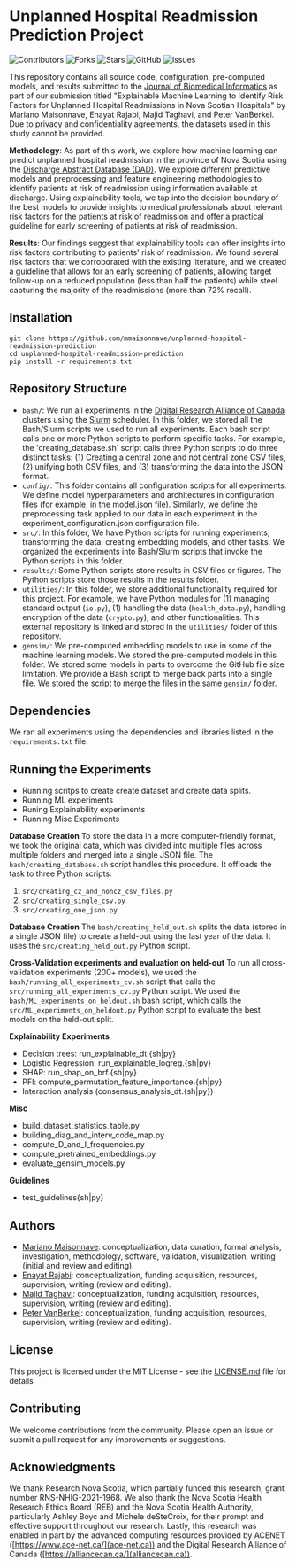 


# Unplanned Hospital Readmission Prediction Project

![Contributors](https://img.shields.io/github/contributors/mmaisonnave/unplanned-hospital-readmission-prediction?style=plastic)
![Forks](https://img.shields.io/github/forks/mmaisonnave/unplanned-hospital-readmission-prediction)
![Stars](https://img.shields.io/github/stars/mmaisonnave/unplanned-hospital-readmission-prediction)
![GitHub](https://img.shields.io/github/license/mmaisonnave/unplanned-hospital-readmission-prediction?style=round-square)
![Issues](https://img.shields.io/github/issues/mmaisonnave/unplanned-hospital-readmission-prediction)


This repository contains all source code, configuration, pre-computed models, and results submitted to the [Journal of Biomedical Informatics](https://www.sciencedirect.com/journal/journal-of-biomedical-informatics) as part of our submission titled "Explainable Machine Learning to Identify Risk Factors for Unplanned Hospital Readmissions in Nova Scotian Hospitals" by Mariano Maisonnave, Enayat Rajabi, Majid Taghavi, and Peter VanBerkel. Due to privacy and confidentiality agreements, the datasets used in this study cannot be provided.


**Methodology**: As part of this work, we explore how machine learning can predict unplanned hospital readmission in the province of Nova Scotia using the [Discharge Abstract Database (DAD)](https://www.cihi.ca/en/discharge-abstract-database-dad-metadata). We explore different predictive models and preprocessing and feature engineering methodologies to identify patients at risk of readmission using information available at discharge. Using explainability tools, we tap into the decision boundary of the best models to provide insights to medical professionals about relevant risk factors for the patients at risk of readmission and offer a practical guideline for early screening of patients at risk of readmission.



**Results**: 
Our findings suggest that explainability tools can offer insights into risk factors contributing to patients' risk of readmission. We found several risk factors that we corroborated with the existing literature, and we created a guideline that allows for an early screening of patients, allowing target follow-up on a reduced population (less than half the patients) while steel capturing the majority of the readmissions (more than 72% recall).


## Installation
```
git clone https://github.com/mmaisonnave/unplanned-hospital-readmission-prediction
cd unplanned-hospital-readmission-prediction
pip install -r requirements.txt
```

## Repository Structure

- `bash/`: We run all experiments in the [Digital Research Alliance of Canada](https://alliancecan.ca/) clusters using the [Slurm](https://slurm.schedmd.com/documentation.html) scheduler. In this folder, we stored all the Bash/Slurm scripts we used to run all experiments. Each bash script calls one or more Python scripts to perform specific tasks. For example, the 'creating_database.sh' script calls three Python scripts to do three distinct tasks: (1) Creating a central zone and not central zone CSV files, (2) unifying both CSV files, and (3) transforming the data into the JSON format.
- `config/`: This folder contains all configuration scripts for all experiments. We define model hyperparameters and architectures in configuration files (for example, in the model.json file). Similarly, we define the preprocessing task applied to our data in each experiment in the experiment_configuration.json configuration file.
- `src/`: In this folder, We have Python scripts for running experiments, transforming the data, creating embedding models, and other tasks. We organized the experiments into Bash/Slurm scripts that invoke the Python scripts in this folder.
- `results/`: Some Python scripts store results in CSV files or figures. The Python scripts store those results in the results folder.
- `utilities/`: In this folder, we store additional functionality required for this project. For example, we have Python modules for (1) managing standard output (`io.py`), (1) handling the data (`health_data.py`), handling encryption of the data (`crypto.py`), and other functionalities. This external repository is linked and stored in the `utilities/` folder of this repository.
- `gensim/`: We pre-computed embedding models to use in some of the machine learning models. We stored the pre-computed models in this folder. We stored some models in parts to overcome the GitHub file size limitation. We provide a Bash script to merge back parts into a single file. We stored the script to merge the files in the same `gensim/` folder.



## Dependencies
We ran all experiments using the dependencies and libraries listed in the `requirements.txt` file.



## Running the Experiments



- Running scritps to create create dataset and create data splits.
- Running ML experiments
- Runing Explainability experiments
- Running Misc Experiments


**Database Creation**
To store the data in a more computer-friendly format, we took the original data, which was divided into multiple files across multiple folders and merged into a single JSON file. The `bash/creating_database.sh` script handles this procedure. It offloads the task to three Python scripts:

1. `src/creating_cz_and_noncz_csv_files.py`
2. `src/creating_single_csv.py`
3. `src/creating_one_json.py`


**Database Creation** 
The `bash/creating_held_out.sh` splits the data (stored in a single JSON file) to create a held-out using the last year of the data. It uses the `src/creating_held_out.py` Python script. 


**Cross-Validation experiments and evaluation on held-out** To run all cross-validation experiments (200+ models), we used the `bash/running_all_experiments_cv.sh` script that calls the `src/running_all_experiments_cv.py` Python script. We used the `bash/ML_experiments_on_heldout.sh` bash script, which calls the `src/ML_experiments_on_heldout.py` Python script to evaluate the best models on the held-out split.




**Explainability Experiments**
- Decision trees: run_explainable_dt.{sh|py}
- Logistic Regression: run_explainable_logreg.{sh|py}
- SHAP: run_shap_on_brf.{sh|py}
- PFI: compute_permutation_feature_importance.{sh|py}
- Interaction analysis (consensus_analysis_dt.{sh|py})

**Misc**
 - build_dataset_statistics_table.py
 - building_diag_and_interv_code_map.py
 - compute_D_and_I_frequencies.py
 - compute_pretrained_embeddings.py
 - evaluate_gensim_models.py


**Guidelines**
- test_guidelines{sh|py}




## Authors

* [Mariano Maisonnave](https://github.com/mmaisonnave): conceptualization, data curation, formal analysis, investigation, methodology, software, validation, visualization, writing (initial and review and editing).
* [Enayat Rajabi](https://erajabi.github.io/): conceptualization, funding acquisition, resources, supervision, writing (review and editing).
* [Majid Taghavi](https://www.smu.ca/researchers/sobey/profiles/majid-taghavi.html): conceptualization, funding acquisition, resources, supervision, writing (review and editing).
* [Peter VanBerkel](https://www.dal.ca/faculty/engineering/industrial/faculty-staff/our-faculty1/professors/peter-vanberkel.html): conceptualization, funding acquisition, resources, supervision, writing (review and editing).


## License

This project is licensed under the MIT License - see the [LICENSE.md](LICENSE.md) file for details


## Contributing
We welcome contributions from the community. Please open an issue or submit a pull request for any improvements or suggestions.

## Acknowledgments
We thank Research Nova Scotia, which partially funded this research, grant number RNS-NHIG-2021-1968. We also thank the Nova Scotia Health Research Ethics Board (REB) and the Nova Scotia Health Authority, particularly Ashley Boyc and Michele deSteCroix, for their prompt and effective support throughout our research. Lastly, this research was enabled in part by the advanced computing resources provided by ACENET ([https://www.ace-net.ca/](ace-net.ca)) and the Digital Research Alliance of Canada ([https://alliancecan.ca/](alliancecan.ca)).

